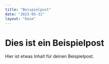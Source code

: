 ```yaml
---
title: "Beispielpost"
date: "2023-05-31"
layout: "base"
---
```


# Dies ist ein Beispielpost

Hier ist etwas Inhalt für deinen Beispielpost.
